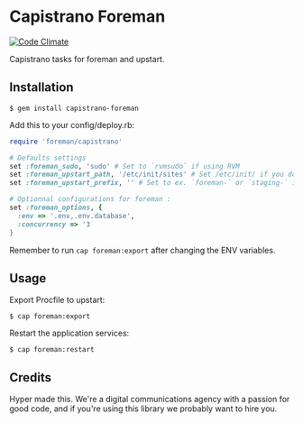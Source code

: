 # Capistrano Foreman

[![Code Climate](https://codeclimate.com/github/hyperoslo/capistrano-foreman.png)](https://codeclimate.com/github/hyperoslo/capistrano-foreman)

Capistrano tasks for foreman and upstart.

## Installation

    $ gem install capistrano-foreman

Add this to your config/deploy.rb:

```ruby
require 'foreman/capistrano'

# Defaults settings
set :foreman_sudo, 'sudo' # Set to `rvmsudo` if using RVM
set :foreman_upstart_path, '/etc/init/sites' # Set /etc/init/ if you do not have a sites folder
set :foreman_upstart_prefix, '' # Set to ex. `foreman-` or `staging-` if you want to prefix jobs names

# Optionnal configurations for foreman :
set :foreman_options, {
  :env => '.env,.env.database',
  :concurrency => '3
}
```

Remember to run ```cap foreman:export``` after changing the ENV variables.

## Usage

Export Procfile to upstart:

    $ cap foreman:export

Restart the application services:

    $ cap foreman:restart

## Credits

Hyper made this. We're a digital communications agency with a passion for good code,
and if you're using this library we probably want to hire you.
